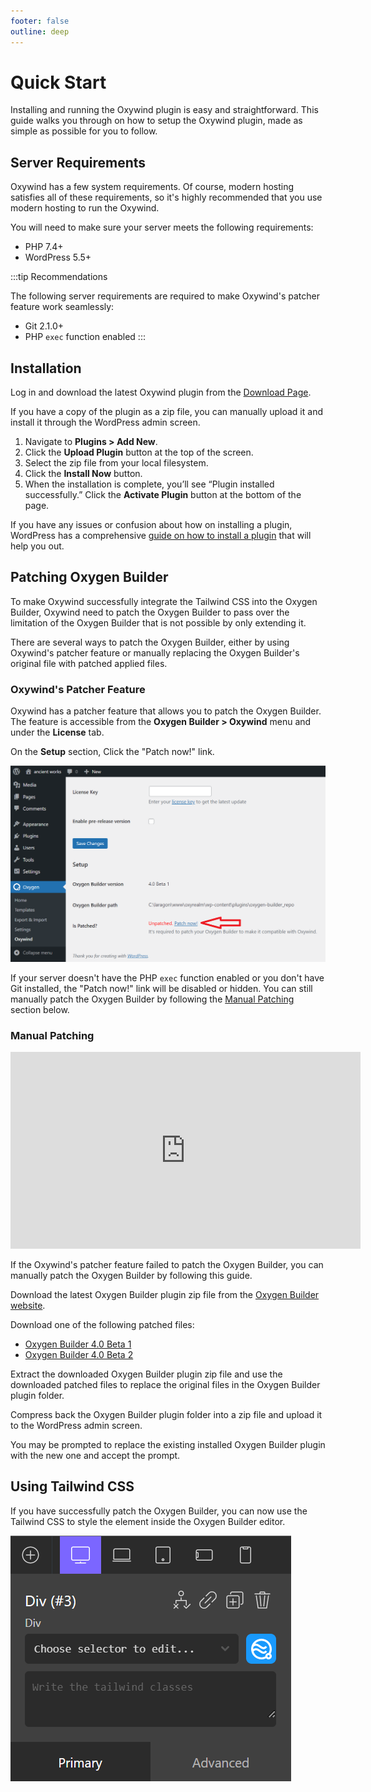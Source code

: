 ```yaml
---
footer: false
outline: deep
---
```


# Quick Start

Installing and running the Oxywind plugin is easy and straightforward.
This guide walks you through on how to setup the Oxywind plugin, made as simple as possible for you to follow.

## Server Requirements

Oxywind has a few system requirements. Of course, modern hosting satisfies all of these requirements, so it's highly recommended that you use modern hosting to run the Oxywind.

You will need to make sure your server meets the following requirements:

- PHP 7.4+
- WordPress 5.5+

:::tip Recommendations

The following server requirements are required to make Oxywind's patcher feature work seamlessly:

- Git 2.1.0+
- PHP `exec` function enabled
  :::

## Installation

Log in and download the latest Oxywind plugin from the [Download Page](https://dplugins.com/checkout/downloads/).

If you have a copy of the plugin as a zip file, you can manually upload it and install it through the WordPress admin screen.

1. Navigate to **Plugins > Add New**.
2. Click the **Upload Plugin** button at the top of the screen.
3. Select the zip file from your local filesystem.
4. Click the **Install Now** button.
5. When the installation is complete, you’ll see “Plugin installed successfully.” Click the **Activate Plugin** button at the bottom of the page.

If you have any issues or confusion about how on installing a plugin, WordPress has a comprehensive [guide on how to install a plugin](https://wordpress.org/support/article/managing-plugins/#manual-upload-via-wordpress-admin) that will help you out.

## Patching Oxygen Builder

To make Oxywind successfully integrate the Tailwind CSS into the Oxygen Builder, Oxywind need to patch the Oxygen Builder to pass over the limitation of the Oxygen Builder that is not possible by only extending it.

There are several ways to patch the Oxygen Builder, either by using Oxywind's patcher feature or manually replacing the Oxygen Builder's original file with patched applied files.

### Oxywind's Patcher Feature

Oxywind has a patcher feature that allows you to patch the Oxygen Builder. The feature is accessible from the **Oxygen Builder > Oxywind** menu and under the **License** tab.

On the **Setup** section, Click the "Patch now!" link.

![Oxywind's Patcher patch now link](./images/OxywindPatcherPatchNowLink.png)

If your server doesn't have the PHP `exec` function enabled or you don't have Git installed, the "Patch now!" link will be disabled or hidden. You can still manually patch the Oxygen Builder by following the [Manual Patching](#manual-patching) section below.

### Manual Patching

<iframe width="560" height="315" src="https://www.youtube-nocookie.com/embed/YD0Wh3myKXo" title="YouTube video player" frameborder="0" allow="accelerometer; autoplay; clipboard-write; encrypted-media; gyroscope; picture-in-picture" allowfullscreen></iframe><br>

If the Oxywind's patcher feature failed to patch the Oxygen Builder, you can manually patch the Oxygen Builder by following this guide.

Download the latest Oxygen Builder plugin zip file from the [Oxygen Builder website](https://oxygenbuilder.com/portal/).

Download one of the following patched files:
- [Oxygen Builder 4.0 Beta 1](https://dplugins.com/wp-content/uploads/2022/04/4.0-beta.1.zip)
- [Oxygen Builder 4.0 Beta 2](https://dplugins.com/wp-content/uploads/2022/04/4.0-beta.2.zip)

Extract the downloaded Oxygen Builder plugin zip file and use the downloaded patched files to replace the original files in the Oxygen Builder plugin folder.

Compress back the Oxygen Builder plugin folder into a zip file and upload it to the WordPress admin screen.

You may be prompted to replace the existing installed Oxygen Builder plugin with the new one and accept the prompt.

## Using Tailwind CSS

If you have successfully patch the Oxygen Builder, you can now use the Tailwind CSS to style the element inside the Oxygen Builder editor.

![Oxygen Builder editor](./images/OxygenBuilderEditor.png)